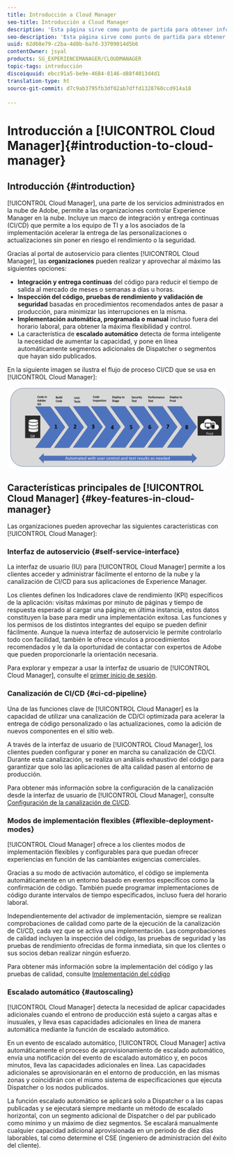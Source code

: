 ```yaml
---
title: Introducción a Cloud Manager
seo-title: Introducción a Cloud Manager
description: 'Esta página sirve como punto de partida para obtener información sobre Cloud Manager. '
seo-description: 'Esta página sirve como punto de partida para obtener información sobre Adobe AEM Cloud Manager, y en ella se destacan sus ventajas y características clave. '
uuid: 62d68e79-c2ba-4d8b-ba7d-33709014d5b6
contentOwner: jsyal
products: SG_EXPERIENCEMANAGER/CLOUDMANAGER
topic-tags: introducción
discoiquuid: ebcc91a5-be9e-4684-8146-d88f4013d4d1
translation-type: ht
source-git-commit: d7c9ab3795fb3df02ab7dffd1328760ccd914a18

---
```



# Introducción a [!UICONTROL Cloud Manager]{#introduction-to-cloud-manager}

## Introducción {#introduction}

[!UICONTROL Cloud Manager], una parte de los servicios administrados en la nube de Adobe, permite a las organizaciones controlar Experience Manager en la nube. Incluye un marco de integración y entrega continuas (CI/CD) que permite a los equipo de TI y a los asociados de la implementación acelerar la entrega de las personalizaciones o actualizaciones sin poner en riesgo el rendimiento o la seguridad.

Gracias al portal de autoservicio para clientes [!UICONTROL Cloud Manager], las **organizaciones** pueden realizar y aprovechar al máximo las siguientes opciones:

* **Integración y entrega continuas** del código para reducir el tiempo de salida al mercado de meses o semanas a días u horas.
* **Inspección del código, pruebas de rendimiento y validación de seguridad** basadas en procedimientos recomendados antes de pasar a producción, para minimizar las interrupciones en la misma.
* **Implementación automática, programada o manual** incluso fuera del horario laboral, para obtener la máxima flexibilidad y control.
* La característica de **escalado automático** detecta de forma inteligente la necesidad de aumentar la capacidad, y pone en línea automáticamente segmentos adicionales de Dispatcher o segmentos que hayan sido publicados.

En la siguiente imagen se ilustra el flujo de proceso CI/CD que se usa en [!UICONTROL Cloud Manager]:

![](assets/screen_shot_2018-05-12at73843pm.png)

## Características principales de [!UICONTROL Cloud Manager] {#key-features-in-cloud-manager}

Las organizaciones pueden aprovechar las siguientes características con [!UICONTROL Cloud Manager]:

### Interfaz de autoservicio {#self-service-interface}

La interfaz de usuario (IU) para [!UICONTROL Cloud Manager] permite a los clientes acceder y administrar fácilmente el entorno de la nube y la canalización de CI/CD para sus aplicaciones de Experience Manager.

Los clientes definen los Indicadores clave de rendimiento (KPI) específicos de la aplicación: visitas máximas por minuto de páginas y tiempo de respuesta esperado al cargar una página; en última instancia, estos datos constituyen la base para medir una implementación exitosa. Las funciones y los permisos de los distintos integrantes del equipo se pueden definir fácilmente. Aunque la nueva interfaz de autoservicio le permite controlarlo todo con facilidad, también le ofrece vínculos a procedimientos recomendados y le da la oportunidad de contactar con expertos de Adobe que pueden proporcionarle la orientación necesaria.

Para explorar y empezar a usar la interfaz de usuario de [!UICONTROL Cloud Manager], consulte el [primer inicio de sesión](https://helpx.adobe.com/experience-manager/cloud-manager/using/first-time-login.html).

### Canalización de CI/CD {#ci-cd-pipeline}

Una de las funciones clave de [!UICONTROL Cloud Manager] es la capacidad de utilizar una canalización de CD/CI optimizada para acelerar la entrega de código personalizado o las actualizaciones, como la adición de nuevos componentes en el sitio web.

A través de la interfaz de usuario de [!UICONTROL Cloud Manager], los clientes pueden configurar y poner en marcha su canalización de CD/CI. Durante esta canalización, se realiza un análisis exhaustivo del código para garantizar que solo las aplicaciones de alta calidad pasen al entorno de producción.

Para obtener más información sobre la configuración de la canalización desde la interfaz de usuario de [!UICONTROL Cloud Manager], consulte [Configuración de la canalización de CI/CD](https://helpx.adobe.com/experience-manager/cloud-manager/using/configuring-pipeline.html).

### Modos de implementación flexibles {#flexible-deployment-modes}

[!UICONTROL Cloud Manager] ofrece a los clientes modos de implementación flexibles y configurables para que puedan ofrecer experiencias en función de las cambiantes exigencias comerciales.

Gracias a su modo de activación automático, el código se implementa automáticamente en un entorno basado en eventos específicos como la confirmación de código. También puede programar implementaciones de código durante intervalos de tiempo especificados, incluso fuera del horario laboral.

Independientemente del activador de implementación, siempre se realizan comprobaciones de calidad como parte de la ejecución de la canalización de CI/CD, cada vez que se activa una implementación. Las comprobaciones de calidad incluyen la inspección del código, las pruebas de seguridad y las pruebas de rendimiento ofrecidas de forma inmediata, sin que los clientes o sus socios deban realizar ningún esfuerzo.

Para obtener más información sobre la implementación del código y las pruebas de calidad, consulte [Implementación del código](deploying-code.md)

### Escalado automático {#autoscaling}

[!UICONTROL Cloud Manager] detecta la necesidad de aplicar capacidades adicionales cuando el entrono de producción está sujeto a cargas altas e inusuales, y lleva esas capacidades adicionales en línea de manera automática mediante la función de escalado automático.

En un evento de escalado automático, [!UICONTROL Cloud Manager] activa automáticamente el proceso de aprovisionamiento de escalado automático, envía una notificación del evento de escalado automático y, en pocos minutos, lleva las capacidades adicionales en línea. Las capacidades adicionales se aprovisionarán en el entorno de producción, en las mismas zonas y coincidirán con el mismo sistema de especificaciones que ejecuta Dispatcher o los nodos publicados.

La función escalado automático se aplicará solo a Dispatcher o a las capas publicadas y se ejecutará siempre mediante un método de escalado horizontal, con un segmento adicional de Dispatcher o del par publicado como mínimo y un máximo de diez segmentos. Se escalará manualmente cualquier capacidad adicional aprovisionada en un periodo de diez días laborables, tal como determine el CSE (ingeniero de administración del éxito del cliente).
